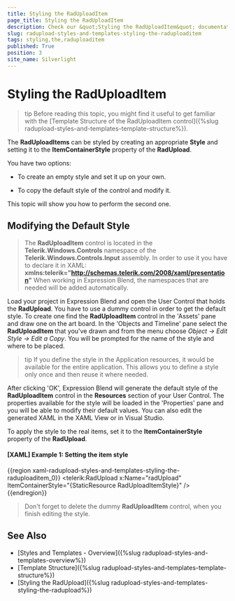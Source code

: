 ```yaml
---
title: Styling the RadUploadItem
page_title: Styling the RadUploadItem
description: Check our &quot;Styling the RadUploadItem&quot; documentation article for the RadUpload WPF control.
slug: radupload-styles-and-templates-styling-the-raduploaditem
tags: styling,the,raduploaditem
published: True
position: 3
site_name: Silverlight
---
```


# Styling the RadUploadItem

>tip Before reading this topic, you might find it useful to get familiar with the [Template Structure of the RadUploadItem control]({%slug radupload-styles-and-templates-template-structure%}).		

The __RadUploadItems__ can be styled by creating an appropriate __Style__ and setting it to the __ItemContainerStyle__ property of the __RadUpload__.	  

You have two options:

* To create an empty style and set it up on your own.		  

* To copy the default style of the control and modify it. 

This topic will show you how to perform the second one.

## Modifying the Default Style

>The __RadUploadItem__ control is located in the __Telerik.Windows.Controls__ namespace of the __Telerik.Windows.Controls.Input__ assembly. In order to use it you have to declare it in XAML: __xmlns:telerik="http://schemas.telerik.com/2008/xaml/presentation"__ When working in Expression Blend, the namespaces that are needed will be added automatically.

Load your project in Expression Blend and open the User Control that holds the __RadUpload__. You have to use a dummy control in order to get the default style. To create one find the __RadUploadItem__ control in the 'Assets' pane and draw one on the art board. In the 'Objects and Timeline' pane select the __RadUploadItem__ that you've drawn and from the menu choose *Object -> Edit Style -> Edit a Copy*. You will be prompted for the name of the style and where to be placed.		

>tip If you define the style in the Application resources, it would be available for the entire application. This allows you to define a style only once and then reuse it where needed.

After clicking 'OK', Expression Blend will generate the default style of the __RadUploadItem__ control in the __Resources__ section of your User Control. The properties available for the style will be loaded in the 'Properties' pane and you will be able to modify their default values. You can also edit the generated XAML in the XAML View or in Visual Studio.		

To apply the style to the real items, set it to the __ItemContainerStyle__ property of the __RadUpload__.		

#### __[XAML] Example 1: Setting the item style__
{{region xaml-radupload-styles-and-templates-styling-the-raduploaditem_0}}
	<telerik:RadUpload x:Name="radUpload"
	                   ItemContainerStyle="{StaticResource RadUploadItemStyle}" />
{{endregion}}

>Don't forget to delete the dummy __RadUploadItem__ control, when you finish editing the style.		  

## See Also
 * [Styles and Templates - Overview]({%slug radupload-styles-and-templates-overview%})
 * [Template Structure]({%slug radupload-styles-and-templates-template-structure%})
 * [Styling the RadUpload]({%slug radupload-styles-and-templates-styling-the-radupload%})